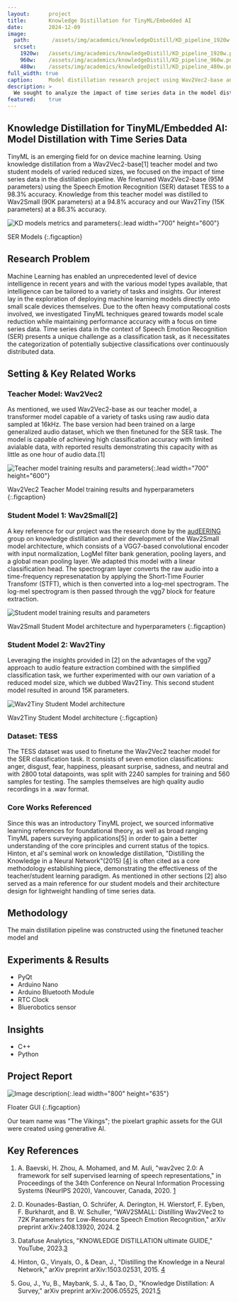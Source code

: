 ```yaml
---
layout:      project
title:       Knowledge Distillation for TinyML/Embedded AI
date:        2024-12-09
image:
  path:       /assets/img/academics/knowledgeDistill/KD_pipeline_1920w.png
  srcset:
    1920w:   /assets/img/academics/knowledgeDistill/KD_pipeline_1920w.png
    960w:    /assets/img/academics/knowledgeDistill/KD_pipeline_960w.png
    480w:    /assets/img/academics/knowledgeDistill/KD_pipeline_480w.png
full_width: true
caption:     Model distillation research project using Wav2Vec2-base and time series data.
description: >
  We sought to analyze the impact of time series data in the model distillation pipeline.  Using Wav2Vec2-base as the teacher model (95M parameters) and the TESS dataset, we distilled learning to two student models, Wav2Small (90K parameters) and our Wav2Tiny (15K parameters).
featured:    true
---
```


## Knowledge Distillation for TinyML/Embedded AI: Model Distillation with Time Series Data
TinyML is an emerging field for on device machine learning.  Using knowledge distillation from a Wav2Vec2-base[1] teacher model and two student models of varied reduced sizes, we focused on the impact of time series data in the distillation pipeline.  We finetuned Wav2Vec2-base (95M parameters) using the Speech Emotion Recognition (SER) dataset TESS to a 98.3% accuracy.  Knowledge from this teacher model was distilled to Wav2Small (90K parameters) at a 94.8% accuracy and our Wav2Tiny (15K parameters) at a 86.3% accuracy.  

![KD models metrics and parameters](/assets/img/academics/knowledgeDistill/modelsTable_results.png){:.lead width="700" height="600"}

SER Models
{:.figcaption}

## Research Problem
Machine Learning has enabled an unprecedented level of device intelligence in recent years and with the various model types available, that intelligence can be tailored to a variety of tasks and insights.  Our interest lay in the exploration of deploying machine learning models directly onto small scale devices themselves.  Due to the often heavy computational costs involved, we investigated TinyML techniques geared towards model scale reduction while maintaining performance accuracy with a focus on time series data.  Time series data in the context of Speech Emotion Recognition (SER) presents a unique challenge as a classification task, as it necessitates the categorization of potentially subjective classifications over continuously distributed data. 

## Setting & Key Related Works
### Teacher Model: Wav2Vec2
As mentioned, we used Wav2Vec2-base as our teacher model, a transformer model capable of a variety of tasks using raw audio data sampled at 16kHz.  The base version had been trained on a large generalized audio dataset, which we then finetuned for the SER task.  The model is capable of achieving high classification accuracy with limited avialable data, with reported results demonstrating this capacity with as little as one hour of audio data.[1]  

![Teacher model training results and parameters](/assets/img/academics/knowledgeDistill/TeacherModel_graphic_1920w2000h.png){:.lead width="700" height="600"}

Wav2Vec2 Teacher Model training results and hyperparameters
{:.figcaption}

### Student Model 1: Wav2Small[2]
A key reference for our project was the research done by the [audEERING](https://www.audeering.com/) group on knowledge distillation and their development of the Wav2Small model architecture, which consists of a VGG7-based convolutional encoder with input normalization, LogMel filter bank generation, pooling layers, and a global mean pooling layer.  We adapted this model with a linear classification head.  The spectrogram layer converts the raw audio into a time-frequency represenatation by applying the Short-Time Fourier Transfomr (STFT), which is then converted into a log-mel spectrogram.  The log-mel spectrogram is then passed through the vgg7 block for feature extraction.

![Student model training results and parameters](/assets/img/academics/knowledgeDistill/StudentModel_wav2Small_graphic_1920w2000h.png)

Wav2Small Student Model architecture and hyperparameters
{:.figcaption}

### Student Model 2: Wav2Tiny
Leveraging the insights provided in [2] on the advantages of the vgg7 approach to audio feature extraction combined with the simplified classification task, we further experimented with our own variation of a reduced model size, which we dubbed Wav2Tiny. This second student model resulted in around 15K parameters.

![Wav2Tiny Student Model architecture](/assets/img/academics/knowledgeDistill/StudentModel_wav2tiny_graphic_1440w1500h.png)

Wav2Tiny Student Model architecture
{:.figcaption}

### Dataset: TESS
The TESS dataset was used to finetune the Wav2Vec2 teacher model for the SER classfication task.  It consists of seven emotion classifications: anger, disgust, fear, happiness, pleasant surprise, sadness, and neutral and with 2800 total datapoints, was split with 2240 samples for training and 560 samples for testing.  The samples themselves are high quality audio recordings in a .wav format. 

### Core Works Referenced
Since this was an introductory TinyML project, we sourced informative learning references for foundational theory, as well as broad ranging TinyML papers surveying applications[5] in order to gain a better understanding of the core principles and current status of the topics.  Hinton, et al's seminal work on knowledge distillation, "Distilling the Knowledge in a Neural Network"(2015) [[4]](http://arxiv.org/abs/1503.02531) is often cited as a core methodology establishing piece, demonstrating the effectiveness of the teacher/student learning paradigm.  As mentioned in other sections [2] also served as a main reference for our student models and their architecture design for lightweight handling of time series data.

## Methodology
The main distillation pipeline was constructed using the finetuned teacher model and 

## Experiments & Results
- PyQt
- Arduino Nano
- Arduino Bluetooth Module
- RTC Clock
- Bluerobotics sensor

## Insights
- C++
- Python


## Project Report
![Image description](/assets/img/projects/floater/floater_GUI_1136w_901h.png){:.lead width="800" height="635"}

Floater GUI
{:.figcaption}

Our team name was "The Vikings"; the pixelart graphic assets for the GUI were created using generative AI.  

## Key References
1. A. Baevski, H. Zhou, A. Mohamed, and M. Auli, "wav2vec 2.0: A framework for self supervised learning of speech representations," in Proceedings of the 34th Conference on Neural Information Processing Systems (NeurIPS 2020), Vancouver, Canada, 2020. [1](https://arxiv.org/abs/2006.11477)

2. D. Kounades-Bastian, O. Schrüfer, A. Derington, H. Wierstorf, F. Eyben, F. Burkhardt, and B. W. Schuller, "WAV2SMALL: Distilling Wav2Vec2 to 72K Parameters for Low-Resource Speech Emotion Recognition," arXiv preprint arXiv:2408.13920, 2024. [2](https://arxiv.org/abs/2408.13920)

3. Datafuse Analytics, "KNOWLEDGE DISTILLATION ultimate GUIDE," YouTube, 2023.[3](https://youtu.be/708ku_bNJGw?si=Gws8MiAZlB_tYYcW)

4. Hinton, G., Vinyals, O., & Dean, J., "Distilling the Knowledge in a Neural Network," arXiv preprint arXiv:1503.02531, 2015. [4](http://arxiv.org/abs/1503.02531)

5. Gou, J., Yu, B., Maybank, S. J., & Tao, D., "Knowledge Distillation: A Survey," arXiv preprint arXiv:2006.05525, 2021.[5](http://arxiv.org/abs/2006.05525)

